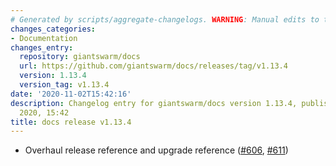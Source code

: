 ```yaml
---
# Generated by scripts/aggregate-changelogs. WARNING: Manual edits to this files will be overwritten.
changes_categories:
- Documentation
changes_entry:
  repository: giantswarm/docs
  url: https://github.com/giantswarm/docs/releases/tag/v1.13.4
  version: 1.13.4
  version_tag: v1.13.4
date: '2020-11-02T15:42:16'
description: Changelog entry for giantswarm/docs version 1.13.4, published on 02 November
  2020, 15:42
title: docs release v1.13.4
---
```


- Overhaul release reference and upgrade reference ([#606](https://github.com/giantswarm/docs/pull/606), [#611](https://github.com/giantswarm/docs/pull/611))
